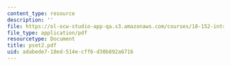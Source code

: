 ```yaml
---
content_type: resource
description: ''
file: https://ol-ocw-studio-app-qa.s3.amazonaws.com/courses/18-152-introduction-to-partial-differential-equations-fall-2005/adabede718ed514ecff6d30b892a6716_pset2.pdf
file_type: application/pdf
resourcetype: Document
title: pset2.pdf
uid: adabede7-18ed-514e-cff6-d30b892a6716
---
```

